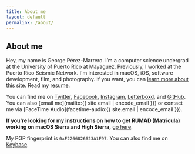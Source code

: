 ```yaml
---
title: About me
layout: default
permalink: /about/
---
```


## About me

Hey, my name is George P&eacute;rez-Marrero. I’m a computer science undergrad at the University of Puerto Rico at Mayaguez. Previously, I worked at the Puerto Rico Seismic Network. I'm interested in macOS, iOS, software development, film, and photography. If you want, you can [learn more about this site](/site/). Read my [resume](/resume/).

You can find me on [Twitter](https://twitter.com/georgeperez/), [Facebook](https://facebook.com/georgeperezmarrero/), [Instagram](https://instagram.com/georgeperez/), [Letterboxd](https://letterboxd.com/georgeperez/), and [GitHub](https://github.com/georgeperez/). You can also [email me](mailto:{{ site.email | encode_email }}) or contact me via [FaceTime Audio](facetime-audio:{{ site.email | encode_email }}). 

**If you're looking for my instructions on how to get RUMAD (Matricula) working on macOS Sierra and High Sierra,** [go here](/matricula).

My PGP fingerprint is `0xF2266826623A1F97`. You can also find me on [Keybase](https://keybase.io/georgeperezm/).
